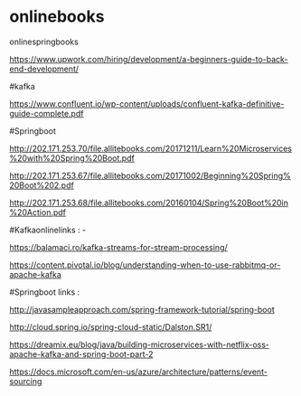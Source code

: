 # onlinebooks
onlinespringbooks

https://www.upwork.com/hiring/development/a-beginners-guide-to-back-end-development/

#kafka

https://www.confluent.io/wp-content/uploads/confluent-kafka-definitive-guide-complete.pdf

#Springboot

http://202.171.253.70/file.allitebooks.com/20171211/Learn%20Microservices%20with%20Spring%20Boot.pdf

http://202.171.253.67/file.allitebooks.com/20171002/Beginning%20Spring%20Boot%202.pdf

http://202.171.253.68/file.allitebooks.com/20160104/Spring%20Boot%20in%20Action.pdf

#Kafkaonlinelinks : - 

https://balamaci.ro/kafka-streams-for-stream-processing/

https://content.pivotal.io/blog/understanding-when-to-use-rabbitmq-or-apache-kafka

#Springboot links :

http://javasampleapproach.com/spring-framework-tutorial/spring-boot

http://cloud.spring.io/spring-cloud-static/Dalston.SR1/

https://dreamix.eu/blog/java/building-microservices-with-netflix-oss-apache-kafka-and-spring-boot-part-2

https://docs.microsoft.com/en-us/azure/architecture/patterns/event-sourcing
